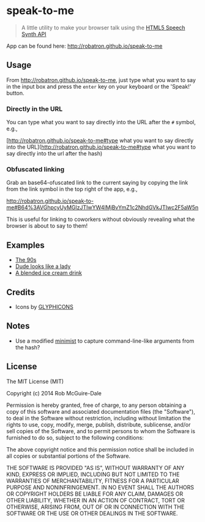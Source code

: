 # speak-to-me

> A little utility to make your browser talk using the [HTML5 Speech Synth API](http://updates.html5rocks.com/2014/01/Web-apps-that-talk---Introduction-to-the-Speech-Synthesis-API)

App can be found here: http://robatron.github.io/speak-to-me

## Usage

From http://robatron.github.io/speak-to-me, just type what you want to say in the input box and press the `enter` key on your keyboard or the 'Speak!' button.

### Directly in the URL

You can type what you want to say directly into the URL after the `#` symbol, e.g.,

  [http://robatron.github.io/speak-to-me#type what you want to say directly into the URL](http://robatron.github.io/speak-to-me#type what you want to say directly into the url after the hash)

### Obfuscated linking

Grab an base64-ofuscated link to the current saying by copying the link from the link symbol in the top right of the app, e.g., 

  http://robatron.github.io/speak-to-me#B64%3AVGhpcyUyMGlzJTIwYW4lMjBvYmZ1c2NhdGVkJTIwc2F5aW5n

This is useful for linking to coworkers without obviously revealing what the browser is about to say to them!

## Examples

- [The 90s](http://robatron.github.io/speak-to-me#B64%3ATm93JTJDJTIwdGhpcyUyMGlzJTIwYSUyMHN0b3J5JTIwYWxsJTIwYWJvdXQlMjBob3clMjBNeSUyMGxpZmUlMjBnb3QlMjBmbGlwcGVkLXR1cm5lZCUyMHVwc2lkZSUyMGRvd24lMjBBbmQlMjBJJ2QlMjBsaWtlJTIwdG8lMjB0YWtlJTIwYSUyMG1pbnV0ZSUyMEp1c3QlMjBzaXQlMjByaWdodCUyMHRoZXJlJTIwSSdsbCUyMHRlbGwlMjB5b3UlMjBob3clMjBJJTIwYmVjYW1lJTIwdGhlJTIwcHJpbmNlJTIwb2YlMjBhJTIwdG93biUyMGNhbGxlZCUyMEJlbCUyMEFpcg==)
- [Dude looks like a lady](http://robatron.github.io/speak-to-me#B64%3ARGVzY3JpYmUlMjB3aGF0JTIwTWFyc2VsbHVzJTIwV2FsbGFjZSUyMGxvb2tzJTIwbGlrZSE=)
- [A blended ice cream drink](http://robatron.github.io/speak-to-me#B64%3ASGVyZSUyQyUyMGlmJTIweW91JTIwaGF2ZSUyMGElMjBtaWxrc2hha2UlMkMlMjBhbmQlMjBJJTIwaGF2ZSUyMGElMjBtaWxrc2hha2UlMkMlMjBhbmQlMjBJJTIwaGF2ZSUyMGElMjBzdHJhdy4lMjBUaGVyZSUyMGl0JTIwaXMlMkMlMjB0aGF0J3MlMjBhJTIwc3RyYXclMkMlMjB5b3UlMjBzZWUlM0YlMjBXYXRjaCUyMGl0LiUyME5vdyUyQyUyMG15JTIwc3RyYXclMjByZWFjaGVzJTIwYWNyb29vb29vb3NzJTIwdGhlJTIwcm9vbSUyMGFuZCUyMHN0YXJ0cyUyMHRvJTIwZHJpbmslMjB5b3VyJTIwbWlsa3NoYWtlLiUyMEklMjBkcmluayUyMHlvdXIlMjBtaWxrc2hha2Uh)

## Credits

- Icons by [GLYPHICONS ](http://glyphicons.com/)

## Notes

- Use a modified [minimist](https://github.com/substack/minimist) to capture command-line-like arguments from the hash?

## License

The MIT License (MIT)

Copyright (c) 2014 Rob McGuire-Dale

Permission is hereby granted, free of charge, to any person obtaining a copy
of this software and associated documentation files (the "Software"), to deal
in the Software without restriction, including without limitation the rights
to use, copy, modify, merge, publish, distribute, sublicense, and/or sell
copies of the Software, and to permit persons to whom the Software is
furnished to do so, subject to the following conditions:

The above copyright notice and this permission notice shall be included in
all copies or substantial portions of the Software.

THE SOFTWARE IS PROVIDED "AS IS", WITHOUT WARRANTY OF ANY KIND, EXPRESS OR
IMPLIED, INCLUDING BUT NOT LIMITED TO THE WARRANTIES OF MERCHANTABILITY,
FITNESS FOR A PARTICULAR PURPOSE AND NONINFRINGEMENT. IN NO EVENT SHALL THE
AUTHORS OR COPYRIGHT HOLDERS BE LIABLE FOR ANY CLAIM, DAMAGES OR OTHER
LIABILITY, WHETHER IN AN ACTION OF CONTRACT, TORT OR OTHERWISE, ARISING FROM,
OUT OF OR IN CONNECTION WITH THE SOFTWARE OR THE USE OR OTHER DEALINGS IN
THE SOFTWARE.
